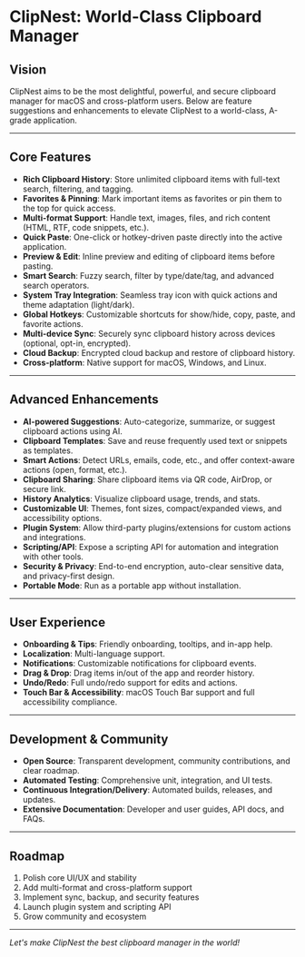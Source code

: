 # ClipNest: World-Class Clipboard Manager

## Vision

ClipNest aims to be the most delightful, powerful, and secure clipboard manager for macOS and cross-platform users. Below are feature suggestions and enhancements to elevate ClipNest to a world-class, A-grade application.

---

## Core Features

- **Rich Clipboard History**: Store unlimited clipboard items with full-text search, filtering, and tagging.
- **Favorites & Pinning**: Mark important items as favorites or pin them to the top for quick access.
- **Multi-format Support**: Handle text, images, files, and rich content (HTML, RTF, code snippets, etc.).
- **Quick Paste**: One-click or hotkey-driven paste directly into the active application.
- **Preview & Edit**: Inline preview and editing of clipboard items before pasting.
- **Smart Search**: Fuzzy search, filter by type/date/tag, and advanced search operators.
- **System Tray Integration**: Seamless tray icon with quick actions and theme adaptation (light/dark).
- **Global Hotkeys**: Customizable shortcuts for show/hide, copy, paste, and favorite actions.
- **Multi-device Sync**: Securely sync clipboard history across devices (optional, opt-in, encrypted).
- **Cloud Backup**: Encrypted cloud backup and restore of clipboard history.
- **Cross-platform**: Native support for macOS, Windows, and Linux.

---

## Advanced Enhancements

- **AI-powered Suggestions**: Auto-categorize, summarize, or suggest clipboard actions using AI.
- **Clipboard Templates**: Save and reuse frequently used text or snippets as templates.
- **Smart Actions**: Detect URLs, emails, code, etc., and offer context-aware actions (open, format, etc.).
- **Clipboard Sharing**: Share clipboard items via QR code, AirDrop, or secure link.
- **History Analytics**: Visualize clipboard usage, trends, and stats.
- **Customizable UI**: Themes, font sizes, compact/expanded views, and accessibility options.
- **Plugin System**: Allow third-party plugins/extensions for custom actions and integrations.
- **Scripting/API**: Expose a scripting API for automation and integration with other tools.
- **Security & Privacy**: End-to-end encryption, auto-clear sensitive data, and privacy-first design.
- **Portable Mode**: Run as a portable app without installation.

---

## User Experience

- **Onboarding & Tips**: Friendly onboarding, tooltips, and in-app help.
- **Localization**: Multi-language support.
- **Notifications**: Customizable notifications for clipboard events.
- **Drag & Drop**: Drag items in/out of the app and reorder history.
- **Undo/Redo**: Full undo/redo support for edits and actions.
- **Touch Bar & Accessibility**: macOS Touch Bar support and full accessibility compliance.

---

## Development & Community

- **Open Source**: Transparent development, community contributions, and clear roadmap.
- **Automated Testing**: Comprehensive unit, integration, and UI tests.
- **Continuous Integration/Delivery**: Automated builds, releases, and updates.
- **Extensive Documentation**: Developer and user guides, API docs, and FAQs.

---

## Roadmap

1. Polish core UI/UX and stability
2. Add multi-format and cross-platform support
3. Implement sync, backup, and security features
4. Launch plugin system and scripting API
5. Grow community and ecosystem

---

_Let's make ClipNest the best clipboard manager in the world!_
